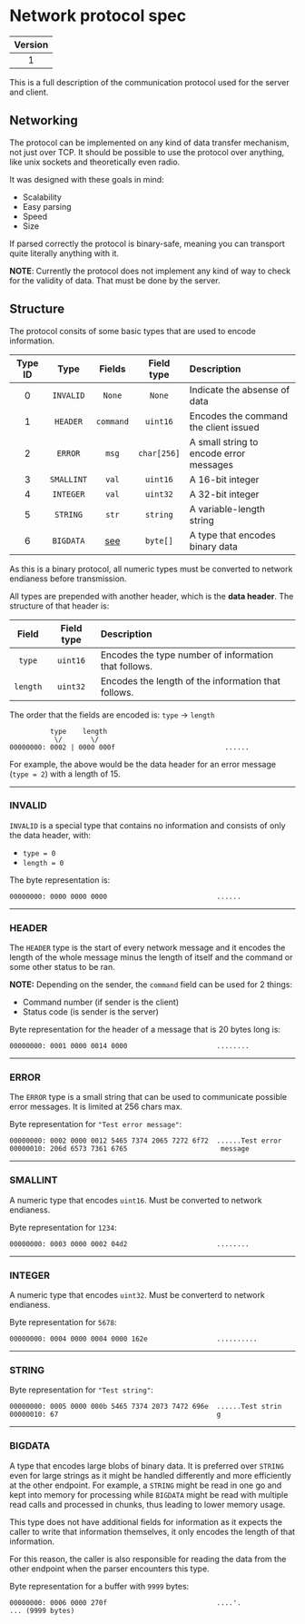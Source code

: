 # Network protocol spec

| Version |
| :-----: |
|    1    |

This is a full description of the communication protocol used for the server and client.

## Networking

The protocol can be implemented on any kind of data transfer mechanism, not just over TCP. It should be possible to use the protocol over anything, like unix sockets and theoretically even radio.

It was designed with these goals in mind:

-   Scalability
-   Easy parsing
-   Speed
-   Size

If parsed correctly the protocol is binary-safe, meaning you can transport quite literally anything with it.

**NOTE**: Currently the protocol does not implement any kind of way to check for the validity of data. That must be done by the server.

## Structure

The protocol consits of some basic types that are used to encode information.

| Type ID |    Type    |     Fields      | Field type  | Description                             |
| :-----: | :--------: | :-------------: | :---------: | :-------------------------------------- |
|    0    | `INVALID`  |     `None`      |   `None`    | Indicate the absense of data            |
|    1    |  `HEADER`  |    `command`    |  `uint16`   | Encodes the command the client issued   |
|    2    |  `ERROR`   |      `msg`      | `char[256]` | A small string to encode error messages |
|    3    | `SMALLINT` |      `val`      |  `uint16`   | A 16-bit integer                        |
|    4    | `INTEGER`  |      `val`      |  `uint32`   | A 32-bit integer                        |
|    5    |  `STRING`  |      `str`      |  `string`   | A variable-length string                |
|    6    | `BIGDATA`  | [see](#bigdata) |  `byte[]`   | A type that encodes binary data         |

As this is a binary protocol, all numeric types must be converted to network endianess before transmission.

All types are prepended with another header, which is the **data header**. The structure of that header is:

|  Field   | Field type | Description                                          |
| :------: | :--------: | :--------------------------------------------------- |
|  `type`  |  `uint16`  | Encodes the type number of information that follows. |
| `length` |  `uint32`  | Encodes the length of the information that follows.  |

The order that the fields are encoded is: `type` -> `length`

```
          type    length
           \/       \/
00000000: 0002 | 0000 000f                           ......
```

For example, the above would be the data header for an error message (`type = 2`) with a length of 15.

---

### INVALID

`INVALID` is a special type that contains no information and consists of only the data header, with:

-   `type = 0`
-   `length = 0`

The byte representation is:

```
00000000: 0000 0000 0000                           ......
```

---

### HEADER

The `HEADER` type is the start of every network message and it encodes the length of the whole message minus the length of itself and the command or some other status to be ran.

**NOTE:** Depending on the sender, the `command` field can be used for 2 things:

-   Command number (if sender is the client)
-   Status code (is sender is the server)

Byte representation for the header of a message that is 20 bytes long is:

```
00000000: 0001 0000 0014 0000                      ........
```

---

### ERROR

The `ERROR` type is a small string that can be used to communicate possible error messages. It is limited at 256 chars max.

Byte representation for `"Test error message"`:

```
00000000: 0002 0000 0012 5465 7374 2065 7272 6f72  ......Test error
00000010: 206d 6573 7361 6765                       message
```

---

### SMALLINT

A numeric type that encodes `uint16`. Must be converted to network endianess.

Byte representation for `1234`:

```
00000000: 0003 0000 0002 04d2                      ........
```

---

### INTEGER

A numeric type that encodes `uint32`. Must be converterd to network endianess.

Byte representation for `5678`:

```
00000000: 0004 0000 0004 0000 162e                 ..........
```

---

### STRING

Byte representation for `"Test string"`:

```
00000000: 0005 0000 000b 5465 7374 2073 7472 696e  ......Test strin
00000010: 67                                       g
```

---

### BIGDATA

A type that encodes large blobs of binary data. It is preferred over `STRING` even for large strings as it might be handled differently and more efficiently at the other endpoint. For example, a `STRING` might be read in one go and kept into memory for processing while `BIGDATA` might be read with multiple read calls and processed in chunks, thus leading to lower memory usage.

This type does not have additional fields for information as it expects the caller to write that information themselves, it only encodes the length of that information.

For this reason, the caller is also responsible for reading the data from the other endpoint when the parser encounters this type.

Byte representation for a buffer with `9999` bytes:

```
00000000: 0006 0000 270f                           ....'.
... (9999 bytes)
```
